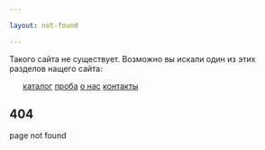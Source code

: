 ```yaml
---

layout: not-found

---
```


<div class="not-found">
	<div class="not-found_wrap">
		<div>
			<p>Такого сайта не существует. Возможно вы искали один из этих разделов нащего сайта:</p>
			<ul class="not-found_wrap_menu">
				<a href="catalog.html">каталог</a>
				<a href="proba.html">проба</a>
				<a href="about-us.html">о нас</a>
				<a href="contacts.html">контакты</a>
			</ul>
		</div>
		<div>
			<h2>404</h2>
			<span>page not found</span>
		</div>
	</div>
</div>
